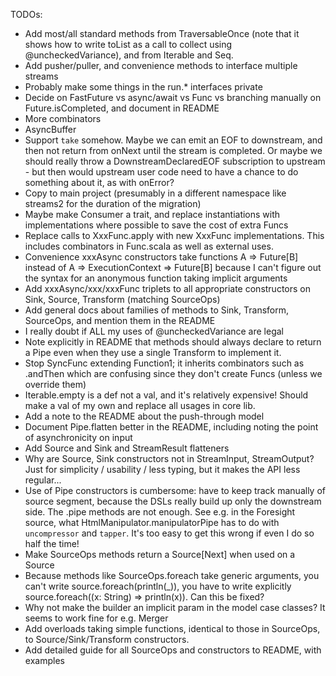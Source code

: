TODOs:

- Add most/all standard methods from TraversableOnce (note that it shows how to write toList as a call to collect using
  @uncheckedVariance), and from Iterable and Seq.
- Add pusher/puller, and convenience methods to interface multiple streams
- Probably make some things in the run.* interfaces private
- Decide on FastFuture vs async/await vs Func vs branching manually on Future.isCompleted, and document in README
- More combinators
- AsyncBuffer
- Support `take` somehow. Maybe we can emit an EOF to downstream, and then not return from onNext until the stream is
  completed. Or maybe we should really throw a DownstreamDeclaredEOF subscription to upstream - but then would upstream
  user code need to have a chance to do something about it, as with onError?
- Copy to main project (presumably in a different namespace like streams2 for the duration of the migration)
- Maybe make Consumer a trait, and replace instantiations with implementations where possible to save the cost of extra Funcs
- Replace calls to XxxFunc.apply with new XxxFunc implementations. This includes combinators in Func.scala as well as
  external uses.
- Convenience xxxAsync constructors take functions A => Future[B] instead of A => ExecutionContext => Future[B]
  because I can't figure out the syntax for an anonymous function taking implicit arguments
- Add xxxAsync/xxx/xxxFunc triplets to all appropriate constructors on Sink, Source, Transform (matching SourceOps)
- Add general docs about families of methods to Sink, Transform, SourceOps, and mention them in the README
- I really doubt if ALL my uses of @uncheckedVariance are legal
- Note explicitly in README that methods should always declare to return a Pipe even when they use a single Transform to implement it.
- Stop SyncFunc extending Function1; it inherits combinators such as .andThen which are confusing since they don't
  create Funcs (unless we override them)
- Iterable.empty is a def not a val, and it's relatively expensive! Should make a val of my own and replace all usages in core lib.
- Add a note to the README about the push-through model
- Document Pipe.flatten better in the README, including noting the point of asynchronicity on input
- Add Source and Sink and StreamResult flatteners
- Why are Source, Sink constructors not in StreamInput, StreamOutput? Just for simplicity / usability / less typing,
  but it makes the API less regular...
- Use of Pipe constructors is cumbersome: have to keep track manually of source segment, because the DSLs really build up
  only the downstream side. The .pipe methods are not enough. See e.g. in the Foresight source, what
  HtmlManipulator.manipulatorPipe has to do with `uncompressor` and `tapper`. It's too easy to get this wrong if even I
  do so half the time!
- Make SourceOps methods return a Source[Next] when used on a Source
- Because methods like SourceOps.foreach take generic arguments, you can't write source.foreach(println(_)), you have to
  write explicitly source.foreach((x: String) => println(x)). Can this be fixed?
- Why not make the builder an implicit param in the model case classes? It seems to work fine for e.g. Merger
- Add overloads taking simple functions, identical to those in SourceOps, to Source/Sink/Transform constructors.
- Add detailed guide for all SourceOps and constructors to README, with examples